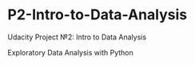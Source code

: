 # P2-Intro-to-Data-Analysis
Udacity Project №2: Intro to Data Analysis

Exploratory Data Analysis with Python
